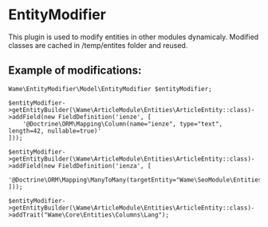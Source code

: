 # EntityModifier
This plugin is used to modify entities in other modules dynamicaly. Modified classes are cached in /temp/entites folder and reused.

## Example of modifications:
```
Wame\EntityModifier\Model\EntityModifier $entityModifier;

$entityModifier->getEntityBuilder(\Wame\ArticleModule\Entities\ArticleEntity::class)->addField(new FieldDefinition('ienze', [
    '@Doctrine\ORM\Mapping\Column(name="ienze", type="text", length=42, nullable=true)'
]));

$entityModifier->getEntityBuilder(\Wame\ArticleModule\Entities\ArticleEntity::class)->addField(new FieldDefinition('ienza', [
    '@Doctrine\ORM\Mapping\ManyToMany(targetEntity="Wame\SeoModule\Entities\SeoEntity")'
]));

$entityModifier->getEntityBuilder(\Wame\ArticleModule\Entities\ArticleEntity::class)->addTrait("Wame\Core\Entities\Columns\Lang");
```